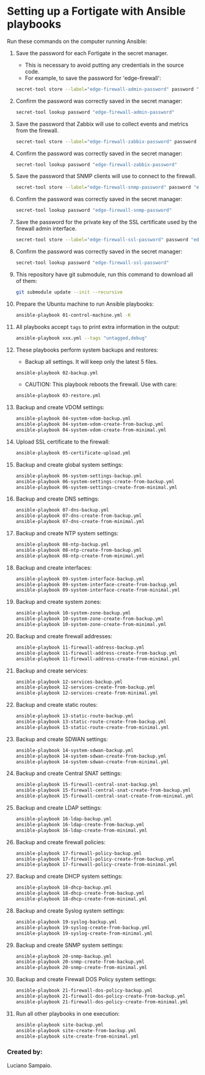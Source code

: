 # Setting up a Fortigate with Ansible playbooks

Run these commands on the computer running Ansible:

1. Save the password for each Fortigate in the secret manager.

    - This is necessary to avoid putting any credentials in the source code.
    - For example, to save the password for 'edge-firewall':
    ```bash
    secret-tool store --label="edge-firewall-admin-password" password "edge-firewall-admin-password"
    ```

1. Confirm the password was correctly saved in the secret manager:
    ```bash
    secret-tool lookup password "edge-firewall-admin-password"
    ```

1. Save the password that Zabbix will use to collect events and metrics from the firewall.

    ```bash
    secret-tool store --label="edge-firewall-zabbix-password" password "edge-firewall-zabbix-password"
    ```

1. Confirm the password was correctly saved in the secret manager:
    ```bash
    secret-tool lookup password "edge-firewall-zabbix-password"
    ```

1. Save the password that SNMP clients will use to connect to the firewall.

    ```bash
    secret-tool store --label="edge-firewall-snmp-password" password "edge-firewall-snmp-password"
    ```

1. Confirm the password was correctly saved in the secret manager:
    ```bash
    secret-tool lookup password "edge-firewall-snmp-password"
    ```

1. Save the password for the private key of the SSL certificate used by the firewall admin interface.

    ```bash
    secret-tool store --label="edge-firewall-ssl-password" password "edge-firewall-ssl-password"
    ```

1. Confirm the password was correctly saved in the secret manager:
    ```bash
    secret-tool lookup password "edge-firewall-ssl-password"
    ```

1. This repository have git submodule, run this command to download all of them:
    ```bash
    git submodule update --init --recursive
    ```

1. Prepare the Ubuntu machine to run Ansible playbooks:
    ```bash
    ansible-playbook 01-control-machine.yml -K
    ```

1. All playbooks accept `tags` to print extra information in the output:
    ```bash
    ansible-playbook xxx.yml --tags "untagged,debug"
    ```

1. These playbooks perform system backups and restores:
    - Backup all settings. It will keep only the latest 5 files.
    ```bash
    ansible-playbook 02-backup.yml
    ```

    - CAUTION: This playbook reboots the firewall. Use with care:
    ```bash
    ansible-playbook 03-restore.yml
    ```

1. Backup and create VDOM settings:
    ```bash
    ansible-playbook 04-system-vdom-backup.yml
    ansible-playbook 04-system-vdom-create-from-backup.yml
    ansible-playbook 04-system-vdom-create-from-minimal.yml
    ```

1. Upload SSL certificate to the firewall:
    ```bash
    ansible-playbook 05-certificate-upload.yml
    ```

1. Backup and create global system settings:
    ```bash
    ansible-playbook 06-system-settings-backup.yml
    ansible-playbook 06-system-settings-create-from-backup.yml
    ansible-playbook 06-system-settings-create-from-minimal.yml
    ```

1. Backup and create DNS settings:
    ```bash
    ansible-playbook 07-dns-backup.yml
    ansible-playbook 07-dns-create-from-backup.yml
    ansible-playbook 07-dns-create-from-minimal.yml
    ```

1. Backup and create NTP system settings:
    ```bash
    ansible-playbook 08-ntp-backup.yml
    ansible-playbook 08-ntp-create-from-backup.yml
    ansible-playbook 08-ntp-create-from-minimal.yml
    ```

1. Backup and create interfaces:
    ```bash
    ansible-playbook 09-system-interface-backup.yml
    ansible-playbook 09-system-interface-create-from-backup.yml
    ansible-playbook 09-system-interface-create-from-minimal.yml
    ```

1. Backup and create system zones:
    ```bash
    ansible-playbook 10-system-zone-backup.yml
    ansible-playbook 10-system-zone-create-from-backup.yml
    ansible-playbook 10-system-zone-create-from-minimal.yml
    ```

1. Backup and create firewall addresses:
    ```bash
    ansible-playbook 11-firewall-address-backup.yml
    ansible-playbook 11-firewall-address-create-from-backup.yml
    ansible-playbook 11-firewall-address-create-from-minimal.yml
    ```

1. Backup and create services:
    ```bash
    ansible-playbook 12-services-backup.yml
    ansible-playbook 12-services-create-from-backup.yml
    ansible-playbook 12-services-create-from-minimal.yml
    ```

1. Backup and create static routes:
    ```bash
    ansible-playbook 13-static-route-backup.yml
    ansible-playbook 13-static-route-create-from-backup.yml
    ansible-playbook 13-static-route-create-from-minimal.yml
    ```

1. Backup and create SDWAN settings:
    ```bash
    ansible-playbook 14-system-sdwan-backup.yml
    ansible-playbook 14-system-sdwan-create-from-backup.yml
    ansible-playbook 14-system-sdwan-create-from-minimal.yml
    ```

1. Backup and create Central SNAT settings:
    ```bash
    ansible-playbook 15-firewall-central-snat-backup.yml
    ansible-playbook 15-firewall-central-snat-create-from-backup.yml
    ansible-playbook 15-firewall-central-snat-create-from-minimal.yml
    ```

1. Backup and create LDAP settings:
    ```bash
    ansible-playbook 16-ldap-backup.yml
    ansible-playbook 16-ldap-create-from-backup.yml
    ansible-playbook 16-ldap-create-from-minimal.yml
    ```

1. Backup and create firewall policies:
    ```bash
    ansible-playbook 17-firewall-policy-backup.yml
    ansible-playbook 17-firewall-policy-create-from-backup.yml
    ansible-playbook 17-firewall-policy-create-from-minimal.yml
    ```

1. Backup and create DHCP system settings:
    ```bash
    ansible-playbook 18-dhcp-backup.yml
    ansible-playbook 18-dhcp-create-from-backup.yml
    ansible-playbook 18-dhcp-create-from-minimal.yml
    ```

1. Backup and create Syslog system settings:
    ```bash
    ansible-playbook 19-syslog-backup.yml
    ansible-playbook 19-syslog-create-from-backup.yml
    ansible-playbook 19-syslog-create-from-minimal.yml
    ```

1. Backup and create SNMP system settings:
    ```bash
    ansible-playbook 20-snmp-backup.yml
    ansible-playbook 20-snmp-create-from-backup.yml
    ansible-playbook 20-snmp-create-from-minimal.yml
    ```

1. Backup and create Firewall DOS Policy system settings:
    ```bash
    ansible-playbook 21-firewall-dos-policy-backup.yml
    ansible-playbook 21-firewall-dos-policy-create-from-backup.yml
    ansible-playbook 21-firewall-dos-policy-create-from-minimal.yml
    ```

1. Run all other playbooks in one execution:
    ```bash
    ansible-playbook site-backup.yml
    ansible-playbook site-create-from-backup.yml
    ansible-playbook site-create-from-minimal.yml
    ```

### Created by:

Luciano Sampaio.
